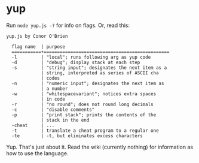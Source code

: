 # yup
Run `node yup.js -?` for info on flags. Or, read this: 

    yup.js by Conor O'Brien

      flag name  | purpose
      ===========+===============================================
      -l         | "local"; runs following arg as yup code
      -d         | "debug"; display stack at each step
      -s         | "string input"; designates the next item as a
                 | string, interpreted as series of ASCII cha
                 | codes
      -n         | "numeric input"; designates the next item as
                 | a number
      -w         | "whitespacevariant"; notices extra spaces
                 | in code
      -r         | "no round"; does not round long decimals
      -c         | "disable comments"
      -p         | "print stack"; prints the contents of the
                 | stack in the end
      -cheat     | ...
      -t         | translate a cheat program to a regular one
      -te        | -t, but eliminates excess characters

Yup. That's just about it. Read the wiki (currently nothing) for information as how to use the language.